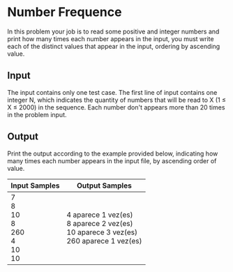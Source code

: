 # Number Frequence
In this problem your job is to read some positive and integer numbers and print how many times each number appears in the input, you must write each of the distinct values that appear in the input, ordering by ascending value.

## Input
The input contains only one test case. The first line of input contains one integer N, which indicates the quantity of numbers that will be read to X (1 ≤ X ≤ 2000) in the sequence. Each number don't appears more than 20 times in the problem input.

## Output
Print the output according to the example provided below, indicating how many times each number appears in the input file, by ascending order of value.

|                   Input Samples                  |                                         Output Samples                                         |
|--------------------------------------------------|------------------------------------------------------------------------------------------------|
| 7<br> 8<br> 10<br> 8<br> 260<br> 4<br> 10<br> 10 | 4 aparece 1 vez(es)<br> 8 aparece 2 vez(es)<br> 10 aparece 3 vez(es)<br> 260 aparece 1 vez(es) |